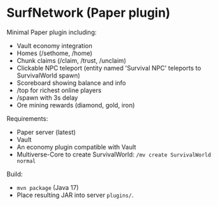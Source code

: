 # SurfNetwork (Paper plugin)

Minimal Paper plugin including:
- Vault economy integration
- Homes (/sethome, /home)
- Chunk claims (/claim, /trust, /unclaim)
- Clickable NPC teleport (entity named 'Survival NPC' teleports to SurvivalWorld spawn)
- Scoreboard showing balance and info
- /top for richest online players
- /spawn with 3s delay
- Ore mining rewards (diamond, gold, iron)

Requirements:
- Paper server (latest)
- Vault
- An economy plugin compatible with Vault
- Multiverse-Core to create SurvivalWorld: `/mv create SurvivalWorld normal`

Build:
- `mvn package` (Java 17)
- Place resulting JAR into server `plugins/`.
